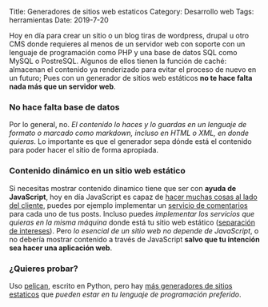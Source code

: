 Title: Generadores de sitios web estaticos
Category: Desarrollo web
Tags: herramientas
Date: 2019-7-20

Hoy en día para crear un sitio o un blog tiras de wordpress, drupal u otro CMS donde requieres al menos
de un servidor web con soporte con un lenguaje de programación como PHP y una base de datos SQL como MySQL o PostreSQL. Algunos de ellos tienen la función de caché: almacenan el contenido ya renderizado para evitar el proceso de nuevo en un futuro; Pues con un generador de sitios web estáticos **no te hace falta nada más que un servidor web**.

### No hace falta base de datos

Por lo general, no. *El contenido lo haces y lo guardas en un lenguaje de formato o marcado como markdown, incluso en HTML o XML, en donde quieras*. Lo importante es que el generador sepa dónde está el contenido para poder hacer el sitio de forma apropiada.

### Contenido dinámico en un sitio web estático

Si necesitas mostrar contenido dinamico tiene que ser con **ayuda de JavaScript**, hoy en día JavaScript es capaz de [hacer muchas cosas al lado del cliente](https://developer.mozilla.org/en-US/docs/Web/API), puedes por ejemplo implementar un [servicio de comentarios](https://disqus.com/) para cada uno de tus posts. Incluso puedes *implementar los servicios que quieras en la misma máquina* donde está tu sitio web estático ([separación de intereses](https://es.wikipedia.org/wiki/Separaci%C3%B3n_de_intereses)). Pero *lo esencial de un sitio web no depende de JavaScript*, o no debería mostrar contenido a través de JavaScript **salvo que tu intención sea hacer una aplicación web**.

### ¿Quieres probar?

Uso [pelican](https://blog.getpelican.com/), escrito en Python, pero hay [más generadores de sitios estaticos](https://www.staticgen.com/about) que *pueden estar en tu lenguaje de programación preferido*.
